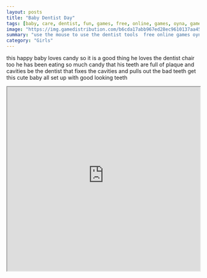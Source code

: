 ```yaml
---
layout: posts
title: "Baby Dentist Day"
tags: [baby, care, dentist, fun, games, free, online, games, oyna, game, free, games, play, play, games]
image: "https://img.gamedistribution.com/b6cda17abb967ed28ec9610137aa45f7.jpg"
summary: "use the mouse to use the dentist tools  free online games oyna game free games play play games"
category: "Girls"
---
```


this happy baby loves candy so it is a good thing he loves the dentist chair too he has been eating so much candy that his teeth are full of plaque and cavities be the dentist that fixes the cavities and pulls out the bad teeth get this cute baby all set up with good looking teeth

<iframe width="100%" height="480px;" src="https://flash.gamedistribution.com?game=b6cda17abb967ed28ec9610137aa45f7"></iframe>